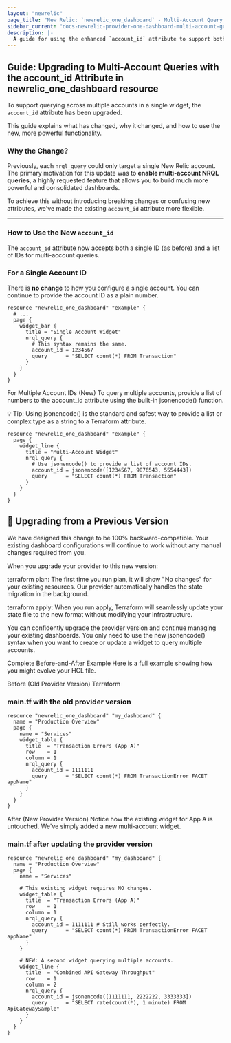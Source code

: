```yaml
---
layout: "newrelic"
page_title: "New Relic: `newrelic_one_dashboard` - Multi-Account Query Upgrade Guide"
sidebar_current: "docs-newrelic-provider-one-dashboard-multi-account-guide"
description: |-
  A guide for using the enhanced `account_id` attribute to support both single and multi-account NRQL queries in `newrelic_one_dashboard` widgets.
---
```


## Guide: Upgrading to Multi-Account Queries with the **account_id** Attribute in newrelic_one_dashboard resource

To support querying across multiple accounts in a single widget, the `account_id` attribute has been upgraded.

This guide explains what has changed, why it changed, and how to use the new, more powerful functionality.

### Why the Change?

Previously, each `nrql_query` could only target a single New Relic account. The primary motivation for this update was to **enable multi-account NRQL queries**, a highly requested feature that allows you to build much more powerful and consolidated dashboards.

To achieve this without introducing breaking changes or confusing new attributes, we've made the existing `account_id` attribute more flexible.

--- 

### How to Use the New `account_id`

The `account_id` attribute now accepts both a single ID (as before) and a list of IDs for multi-account queries.

### For a Single Account ID

There is **no change** to how you configure a single account. You can continue to provide the account ID as a plain number.

```hcl
resource "newrelic_one_dashboard" "example" {
  # ...
  page {
    widget_bar {
      title = "Single Account Widget"
      nrql_query {
        # This syntax remains the same.
        account_id = 1234567
        query      = "SELECT count(*) FROM Transaction"
      }
    }
  }
}
```

For Multiple Account IDs (New)
To query multiple accounts, provide a list of numbers to the account_id attribute using the built-in jsonencode() function.

💡 Tip: Using jsonencode() is the standard and safest way to provide a list or complex type as a string to a Terraform attribute.

```hcl
resource "newrelic_one_dashboard" "example" {
  page {
    widget_line {
      title = "Multi-Account Widget"
      nrql_query {
        # Use jsonencode() to provide a list of account IDs.
        account_id = jsonencode([1234567, 9876543, 5554443])
        query      = "SELECT count(*) FROM Transaction"
      }
    }
  }
}
```

## 🚀 Upgrading from a Previous Version
We have designed this change to be 100% backward-compatible. Your existing dashboard configurations will continue to work without any manual changes required from you.

When you upgrade your provider to this new version:

terraform plan: The first time you run plan, it will show "No changes" for your existing resources. Our provider automatically handles the state migration in the background.

terraform apply: When you run apply, Terraform will seamlessly update your state file to the new format without modifying your infrastructure.

You can confidently upgrade the provider version and continue managing your existing dashboards. You only need to use the new jsonencode() syntax when you want to create or update a widget to query multiple accounts.

Complete Before-and-After Example
Here is a full example showing how you might evolve your HCL file.

Before (Old Provider Version)
Terraform

### main.tf with the old provider version

```hcl
resource "newrelic_one_dashboard" "my_dashboard" {
  name = "Production Overview"
  page {
    name = "Services"
    widget_table {
      title  = "Transaction Errors (App A)"
      row    = 1
      column = 1
      nrql_query {
        account_id = 1111111
        query      = "SELECT count(*) FROM TransactionError FACET appName"
      }
    }
  }
}
```
After (New Provider Version)
Notice how the existing widget for App A is untouched. We've simply added a new multi-account widget.


### main.tf after updating the provider version
```hcl
resource "newrelic_one_dashboard" "my_dashboard" {
  name = "Production Overview"
  page {
    name = "Services"

    # This existing widget requires NO changes.
    widget_table {
      title  = "Transaction Errors (App A)"
      row    = 1
      column = 1
      nrql_query {
        account_id = 1111111 # Still works perfectly.
        query      = "SELECT count(*) FROM TransactionError FACET appName"
      }
    }

    # NEW: A second widget querying multiple accounts.
    widget_line {
      title  = "Combined API Gateway Throughput"
      row    = 1
      column = 2
      nrql_query {
        account_id = jsonencode([1111111, 2222222, 3333333])
        query      = "SELECT rate(count(*), 1 minute) FROM ApiGatewaySample"
      }
    }
  }
}
```


